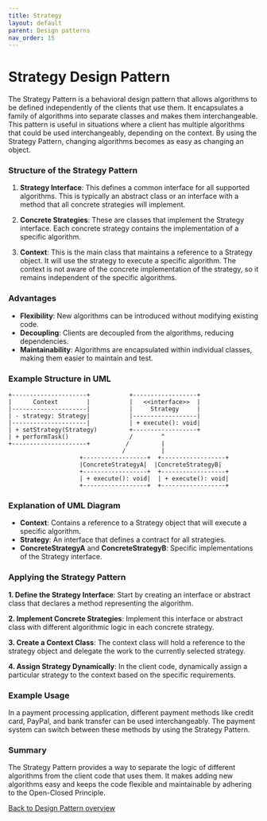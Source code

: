 ```yaml
---
title: Strategy
layout: default
parent: Design patterns
nav_order: 15
---
```


# Strategy Design Pattern

The Strategy Pattern is a behavioral design pattern that allows algorithms to be defined independently of the clients that use them. It encapsulates a family of algorithms into separate classes and makes them interchangeable. This pattern is useful in situations where a client has multiple algorithms that could be used interchangeably, depending on the context. By using the Strategy Pattern, changing algorithms becomes as easy as changing an object.

### Structure of the Strategy Pattern

1. **Strategy Interface**: This defines a common interface for all supported algorithms. This is typically an abstract class or an interface with a method that all concrete strategies will implement.

2. **Concrete Strategies**: These are classes that implement the Strategy interface. Each concrete strategy contains the implementation of a specific algorithm.

3. **Context**: This is the main class that maintains a reference to a Strategy object. It will use the strategy to execute a specific algorithm. The context is not aware of the concrete implementation of the strategy, so it remains independent of the specific algorithms.

### Advantages

- **Flexibility**: New algorithms can be introduced without modifying existing code.
- **Decoupling**: Clients are decoupled from the algorithms, reducing dependencies.
- **Maintainability**: Algorithms are encapsulated within individual classes, making them easier to maintain and test.

### Example Structure in UML

```
+---------------------+           +------------------+
|      Context        |           |   <<interface>>  |
|---------------------|           |     Strategy     |
| - strategy: Strategy|           |------------------|
|---------------------|           | + execute(): void|
| + setStrategy(Strategy)         +------------------+
| + performTask()                 /        ^
+---------------------+          /         |
                                /          |
                    +------------------+  +------------------+
                    |ConcreteStrategyA|  |ConcreteStrategyB|
                    +------------------+  +------------------+
                    | + execute(): void|  | + execute(): void|
                    +------------------+  +------------------+
```

### Explanation of UML Diagram

- **Context**: Contains a reference to a Strategy object that will execute a specific algorithm.
- **Strategy**: An interface that defines a contract for all strategies.
- **ConcreteStrategyA** and **ConcreteStrategyB**: Specific implementations of the Strategy interface.

### Applying the Strategy Pattern

**1. Define the Strategy Interface**: Start by creating an interface or abstract class that declares a method representing the algorithm.

**2. Implement Concrete Strategies**: Implement this interface or abstract class with different algorithmic logic in each concrete strategy.

**3. Create a Context Class**: The context class will hold a reference to the strategy object and delegate the work to the currently selected strategy.

**4. Assign Strategy Dynamically**: In the client code, dynamically assign a particular strategy to the context based on the specific requirements.

### Example Usage

In a payment processing application, different payment methods like credit card, PayPal, and bank transfer can be used interchangeably. The payment system can switch between these methods by using the Strategy Pattern.

### Summary

The Strategy Pattern provides a way to separate the logic of different algorithms from the client code that uses them. It makes adding new algorithms easy and keeps the code flexible and maintainable by adhering to the Open-Closed Principle.

[Back to Design Pattern overview](./README.md)
